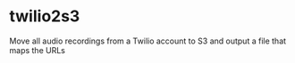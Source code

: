 twilio2s3
=========

Move all audio recordings from a Twilio account to S3 and output a file that maps the URLs
